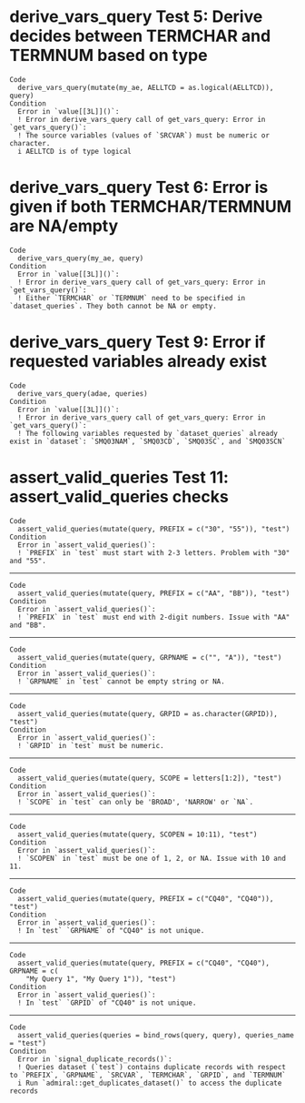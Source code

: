 # derive_vars_query Test 5: Derive decides between TERMCHAR and TERMNUM based on type

    Code
      derive_vars_query(mutate(my_ae, AELLTCD = as.logical(AELLTCD)), query)
    Condition
      Error in `value[[3L]]()`:
      ! Error in derive_vars_query call of get_vars_query: Error in `get_vars_query()`:
      ! The source variables (values of `SRCVAR`) must be numeric or character.
      i AELLTCD is of type logical

# derive_vars_query Test 6: Error is given if both TERMCHAR/TERMNUM are NA/empty

    Code
      derive_vars_query(my_ae, query)
    Condition
      Error in `value[[3L]]()`:
      ! Error in derive_vars_query call of get_vars_query: Error in `get_vars_query()`:
      ! Either `TERMCHAR` or `TERMNUM` need to be specified in `dataset_queries`. They both cannot be NA or empty.

# derive_vars_query Test 9: Error if requested variables already exist

    Code
      derive_vars_query(adae, queries)
    Condition
      Error in `value[[3L]]()`:
      ! Error in derive_vars_query call of get_vars_query: Error in `get_vars_query()`:
      ! The following variables requested by `dataset_queries` already exist in `dataset`: `SMQ03NAM`, `SMQ03CD`, `SMQ03SC`, and `SMQ03SCN`

# assert_valid_queries Test 11: assert_valid_queries checks

    Code
      assert_valid_queries(mutate(query, PREFIX = c("30", "55")), "test")
    Condition
      Error in `assert_valid_queries()`:
      ! `PREFIX` in `test` must start with 2-3 letters. Problem with "30" and "55".

---

    Code
      assert_valid_queries(mutate(query, PREFIX = c("AA", "BB")), "test")
    Condition
      Error in `assert_valid_queries()`:
      ! `PREFIX` in `test` must end with 2-digit numbers. Issue with "AA" and "BB".

---

    Code
      assert_valid_queries(mutate(query, GRPNAME = c("", "A")), "test")
    Condition
      Error in `assert_valid_queries()`:
      ! `GRPNAME` in `test` cannot be empty string or NA.

---

    Code
      assert_valid_queries(mutate(query, GRPID = as.character(GRPID)), "test")
    Condition
      Error in `assert_valid_queries()`:
      ! `GRPID` in `test` must be numeric.

---

    Code
      assert_valid_queries(mutate(query, SCOPE = letters[1:2]), "test")
    Condition
      Error in `assert_valid_queries()`:
      ! `SCOPE` in `test` can only be 'BROAD', 'NARROW' or `NA`.

---

    Code
      assert_valid_queries(mutate(query, SCOPEN = 10:11), "test")
    Condition
      Error in `assert_valid_queries()`:
      ! `SCOPEN` in `test` must be one of 1, 2, or NA. Issue with 10 and 11.

---

    Code
      assert_valid_queries(mutate(query, PREFIX = c("CQ40", "CQ40")), "test")
    Condition
      Error in `assert_valid_queries()`:
      ! In `test` `GRPNAME` of "CQ40" is not unique.

---

    Code
      assert_valid_queries(mutate(query, PREFIX = c("CQ40", "CQ40"), GRPNAME = c(
        "My Query 1", "My Query 1")), "test")
    Condition
      Error in `assert_valid_queries()`:
      ! In `test` `GRPID` of "CQ40" is not unique.

---

    Code
      assert_valid_queries(queries = bind_rows(query, query), queries_name = "test")
    Condition
      Error in `signal_duplicate_records()`:
      ! Queries dataset (`test`) contains duplicate records with respect to `PREFIX`, `GRPNAME`, `SRCVAR`, `TERMCHAR`, `GRPID`, and `TERMNUM`
      i Run `admiral::get_duplicates_dataset()` to access the duplicate records

